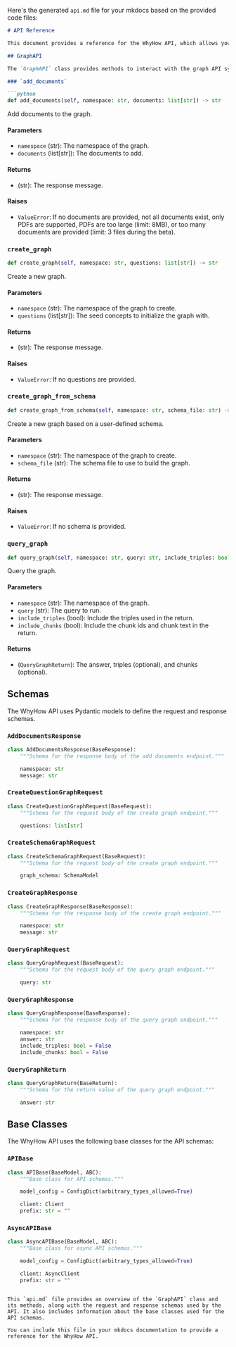 Here's the generated `api.md` file for your mkdocs based on the provided code files:

```markdown
# API Reference

This document provides a reference for the WhyHow API, which allows you to interact with the graph functionality.

## GraphAPI

The `GraphAPI` class provides methods to interact with the graph API synchronously.

### `add_documents`

```python
def add_documents(self, namespace: str, documents: list[str]) -> str
```

Add documents to the graph.

#### Parameters

- `namespace` (str): The namespace of the graph.
- `documents` (list[str]): The documents to add.

#### Returns

- (str): The response message.

#### Raises

- `ValueError`: If no documents are provided, not all documents exist, only PDFs are supported, PDFs are too large (limit: 8MB), or too many documents are provided (limit: 3 files during the beta).

### `create_graph`

```python
def create_graph(self, namespace: str, questions: list[str]) -> str
```

Create a new graph.

#### Parameters

- `namespace` (str): The namespace of the graph to create.
- `questions` (list[str]): The seed concepts to initialize the graph with.

#### Returns

- (str): The response message.

#### Raises

- `ValueError`: If no questions are provided.

### `create_graph_from_schema`

```python
def create_graph_from_schema(self, namespace: str, schema_file: str) -> str
```

Create a new graph based on a user-defined schema.

#### Parameters

- `namespace` (str): The namespace of the graph to create.
- `schema_file` (str): The schema file to use to build the graph.

#### Returns

- (str): The response message.

#### Raises

- `ValueError`: If no schema is provided.

### `query_graph`

```python
def query_graph(self, namespace: str, query: str, include_triples: bool = False, include_chunks: bool = False) -> QueryGraphReturn
```

Query the graph.

#### Parameters

- `namespace` (str): The namespace of the graph.
- `query` (str): The query to run.
- `include_triples` (bool): Include the triples used in the return.
- `include_chunks` (bool): Include the chunk ids and chunk text in the return.

#### Returns

- (`QueryGraphReturn`): The answer, triples (optional), and chunks (optional).

## Schemas

The WhyHow API uses Pydantic models to define the request and response schemas.

### `AddDocumentsResponse`

```python
class AddDocumentsResponse(BaseResponse):
    """Schema for the response body of the add documents endpoint."""

    namespace: str
    message: str
```

### `CreateQuestionGraphRequest`

```python
class CreateQuestionGraphRequest(BaseRequest):
    """Schema for the request body of the create graph endpoint."""

    questions: list[str]
```

### `CreateSchemaGraphRequest`

```python
class CreateSchemaGraphRequest(BaseRequest):
    """Schema for the request body of the create graph endpoint."""

    graph_schema: SchemaModel
```

### `CreateGraphResponse`

```python
class CreateGraphResponse(BaseResponse):
    """Schema for the response body of the create graph endpoint."""

    namespace: str
    message: str
```

### `QueryGraphRequest`

```python
class QueryGraphRequest(BaseRequest):
    """Schema for the request body of the query graph endpoint."""

    query: str
```

### `QueryGraphResponse`

```python
class QueryGraphResponse(BaseResponse):
    """Schema for the response body of the query graph endpoint."""

    namespace: str
    answer: str
    include_triples: bool = False
    include_chunks: bool = False
```

### `QueryGraphReturn`

```python
class QueryGraphReturn(BaseReturn):
    """Schema for the return value of the query graph endpoint."""

    answer: str
```

## Base Classes

The WhyHow API uses the following base classes for the API schemas:

### `APIBase`

```python
class APIBase(BaseModel, ABC):
    """Base class for API schemas."""

    model_config = ConfigDict(arbitrary_types_allowed=True)

    client: Client
    prefix: str = ""
```

### `AsyncAPIBase`

```python
class AsyncAPIBase(BaseModel, ABC):
    """Base class for async API schemas."""

    model_config = ConfigDict(arbitrary_types_allowed=True)

    client: AsyncClient
    prefix: str = ""
```
```

This `api.md` file provides an overview of the `GraphAPI` class and its methods, along with the request and response schemas used by the API. It also includes information about the base classes used for the API schemas.

You can include this file in your mkdocs documentation to provide a reference for the WhyHow API.